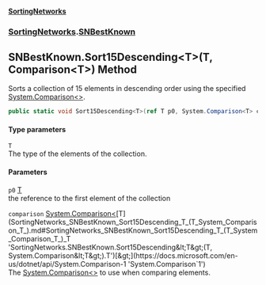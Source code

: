 #### [SortingNetworks](index.md 'index')
### [SortingNetworks](SortingNetworks.md 'SortingNetworks').[SNBestKnown](SortingNetworks_SNBestKnown.md 'SortingNetworks.SNBestKnown')
## SNBestKnown.Sort15Descending&lt;T&gt;(T, Comparison&lt;T&gt;) Method
Sorts a collection of 15 elements in descending order using the specified [System.Comparison&lt;&gt;](https://docs.microsoft.com/en-us/dotnet/api/System.Comparison-1 'System.Comparison`1').  
```csharp
public static void Sort15Descending<T>(ref T p0, System.Comparison<T> comparison);
```
#### Type parameters
<a name='SortingNetworks_SNBestKnown_Sort15Descending_T_(T_System_Comparison_T_)_T'></a>
`T`  
The type of the elements of the collection.
  
#### Parameters
<a name='SortingNetworks_SNBestKnown_Sort15Descending_T_(T_System_Comparison_T_)_p0'></a>
`p0` [T](SortingNetworks_SNBestKnown_Sort15Descending_T_(T_System_Comparison_T_).md#SortingNetworks_SNBestKnown_Sort15Descending_T_(T_System_Comparison_T_)_T 'SortingNetworks.SNBestKnown.Sort15Descending&lt;T&gt;(T, System.Comparison&lt;T&gt;).T')  
the reference to the first element of the collection
  
<a name='SortingNetworks_SNBestKnown_Sort15Descending_T_(T_System_Comparison_T_)_comparison'></a>
`comparison` [System.Comparison&lt;](https://docs.microsoft.com/en-us/dotnet/api/System.Comparison-1 'System.Comparison`1')[T](SortingNetworks_SNBestKnown_Sort15Descending_T_(T_System_Comparison_T_).md#SortingNetworks_SNBestKnown_Sort15Descending_T_(T_System_Comparison_T_)_T 'SortingNetworks.SNBestKnown.Sort15Descending&lt;T&gt;(T, System.Comparison&lt;T&gt;).T')[&gt;](https://docs.microsoft.com/en-us/dotnet/api/System.Comparison-1 'System.Comparison`1')  
The [System.Comparison&lt;&gt;](https://docs.microsoft.com/en-us/dotnet/api/System.Comparison-1 'System.Comparison`1') to use when comparing elements.
  

